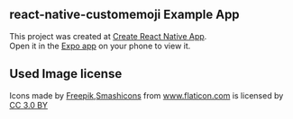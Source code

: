 ## react-native-customemoji Example App
This project was created at [Create React Native App](https://github.com/react-community/create-react-native-app).  
Open it in the [Expo app](https://expo.io) on your phone to view it.

## Used Image license
<div>Icons made by <a href="http://www.freepik.com" title="Freepik">Freepik</a>,<a href="https://www.flaticon.com/authors/smashicons" title="Smashicons">Smashicons</a> from <a href="https://www.flaticon.com/" title="Flaticon">www.flaticon.com</a> is licensed by <a href="http://creativecommons.org/licenses/by/3.0/" title="Creative Commons BY 3.0" target="_blank">CC 3.0 BY</a></div>